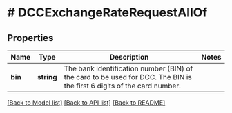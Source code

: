 # # DCCExchangeRateRequestAllOf

## Properties

Name | Type | Description | Notes
------------ | ------------- | ------------- | -------------
**bin** | **string** | The bank identification number (BIN) of the card to be used for DCC. The BIN is the first 6 digits of the card number. | 

[[Back to Model list]](../../README.md#documentation-for-models) [[Back to API list]](../../README.md#documentation-for-api-endpoints) [[Back to README]](../../README.md)


